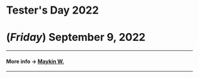 # Tester's Day 2022

# **(*Friday*) September 9, 2022**

---

#### More info -> [Maykin W.](https://line.me/R/ti/p/%40maykin)

---